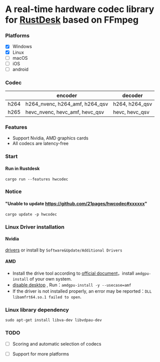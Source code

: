 # A real-time hardware codec library for [RustDesk](https://github.com/rustdesk/rustdesk) based on FFmpeg

### Platforms

- [x] Windows
- [x] Linux
- [ ] macOS
- [ ] iOS
- [ ] android

### Codec

|      | encoder                        | decoder        |
| ---- | ------------------------------ | -------------- |
| h264 | h264_nvenc, h264_amf, h264_qsv | h264, h264_qsv |
| h265 | hevc_nvenc, hevc_amf, hevc_qsv | hevc, hevc_qsv |

### Features

* Support Nvidia, AMD graphics cards
* All codecs are latency-free


### Start

#### Run in Rustdesk
`cargo run --features hwcodec`

### Notice

#### "Unable to update https://github.com/21pages/hwcodec#xxxxxx"

`cargo update -p hwcodec`

### Linux Driver installation

#### Nvidia
[drivers](https://developer.nvidia.com/nvidia-video-codec-sdk/download) or install by `Software&Update/Additional Drivers`

#### AMD
* Install the drive tool according to [official document](https://amdgpu-install.readthedocs.io/en/latest/install-prereq.html#downloading-the-installer-package)，install `amdgpu-install` of your own system.
* [disable desktop](https://github.com/21pages/hwcodec/blob/main/doc/compile_linux.md#notice) , Run：`amdgpu-install -y --usecase=amf`
* If the driver is not installed properly, an error may be reported：`DLL libamfrt64.so.1 failed to open`.



### Linux library dependency

`sudo apt-get install libva-dev libvdpau-dev`


### TODO
- [ ] Scoring and automatic selection of codecs
- [ ] Support for more platforms




